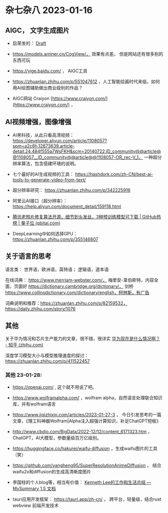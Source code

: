 # 杂七杂八 2023-01-16

## AIGC， 文字生成图片
 - 启荣发的： [Draft](https://draft.art/drawing) 
 - https://models.aminer.cn/CogView/， 效果有点差。 但是网站还有很多别的东西可玩
 - https://yige.baidu.com/ ， AIGC工具
 - https://zhuanlan.zhihu.com/p/551047612 ，人工智能绘画时代来临，如何用AI绘图辅助做出商业级别的作品？

 - AIGC网站 Craiyon [https://www.craiyon.com/](https://www.craiyon.com/) ， 


## AI视频增强，图像增强

 - AI黑科技，从此只看高清视频：https://developer.aliyun.com/article/1108057?spm=a2c6h.12873639.article-detail.24.484f555a7WsFKH&scm=20140722.ID_community@@article@@1108057._.ID_community@@article@@1108057-OR_rec-V_1， 一种超分辨率算法，包含搭建环境的说明。

 - 七个最好的AI生成视频的工具： https://hashdork.com/zh-CN/best-ai-tools-to-generate-video-from-text/

 - 超分辨率研究： https://zhuanlan.zhihu.com/p/342225916
 - 阿里云AI接口（超分辨率）： https://help.aliyun.com/document_detail/159118.html

 - [腾讯老照片修复算法开源，细节到头发丝，3种预训练模型可下载 | GitHub热榜 | 量子位 (qbitai.com)](https://www.qbitai.com/2022/03/33297.html)

 - DeepLearning中如何选择GPU： https://zhuanlan.zhihu.com/p/355146807


## 关于语言的思考

语言类： 世界语，欧洲语，英特语； 逻辑语，道本语

在线词典： 
https://www.merriam-webster.com/， 梅里安-韋伯斯特，内容全面，页面好
https://dictionary.cambridge.org/dictionary/， 剑桥
https://www.collinsdictionary.com/dictionary/english，柯林斯，有广告

词典说明和推荐：https://zhuanlan.zhihu.com/p/82159532， https://daily.zhihu.com/story/1076

## 其他

关于华为情况和芯片生产能力的文章，很不错，很详实  [华为现在是什么情况啊？ - 知乎 (zhihu.com)](https://www.zhihu.com/question/470000216/answer/2762607346) 

深度学习模型大小与模型推理速度的探讨： https://zhuanlan.zhihu.com/p/411522457

### 其他 23-01-28:
 - https://openai.com/ , 这个就不用说了吧。 
 - https://www.wolframalpha.com/ ，wolfram alpha，自然语言处理联合知识库，并有wolfram语言
 - https://www.jiqizhixin.com/articles/2023-01-27-3 ， 今日引发思考的一篇文章，《理工科神器Wolfram|Alpha注入超强计算知识，补足ChatGPT短板》
 - http://www.cbdio.com/BigData/2022-12/12/content_6171323.htm ，ChatGPT，AI大模型，参数量级百万亿级别。

 - https://huggingface.co/hakurei/waifu-diffusion ，生成waifu图片的工具（笑）
 - https://github.com/yangheng95/SuperResolutionAnimeDiffusion ， 结合waifu2x和diffusion的生成高清晰度图片

 - 李国柱的个人blog等，相当有价值： [Kenneth Lee的工作和生活总结 — MySummary 1.5 文档](https://mysummary.readthedocs.io/zh/latest/README.html)

 - tauri应用开发框架： https://tauri.app/zh-cn/ ， 跨平台，轻量级，结合rust webview 前端开发技术


